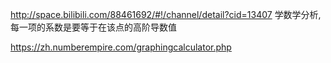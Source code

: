 http://space.bilibili.com/88461692/#!/channel/detail?cid=13407
学数学分析,每一项的系数是要等于在该点的高阶导数值


https://zh.numberempire.com/graphingcalculator.php
